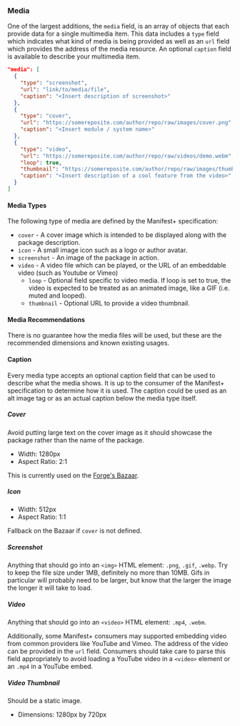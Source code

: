 ### Media
One of the largest additions, the `media` field, is an array of objects that each provide data for a single 
multimedia item. This data includes a `type` field which indicates what kind of media is being provided as 
well as an `url` field which provides the address of the media resource. An optional `caption` field is available
to describe your multimedia item. 

```json
"media": [
  {
    "type": "screenshot",
    "url": "link/to/media/file",
    "caption": "<Insert description of screenshot>"
  },
  {
    "type": "cover",
    "url": "https://somereposite.com/author/repo/raw/images/cover.png",
    "caption": "<Insert module / system name>"
  },
  {
    "type": "video",
    "url": "https://somereposite.com/author/repo/raw/videos/demo.webm",
    "loop": true,
    "thumbnail": "https://somereposite.com/author/repo/raw/images/thumb.png",
    "caption": "<Insert description of a cool feature from the video>"
  }
]
```

#### Media Types
The following type of media are defined by the Manifest+ specification:
- `cover` - A cover image which is intended to be displayed along with the package description.
- `icon` - A small image icon such as a logo or author avatar.
- `screenshot` - An image of the package in action.
- `video` - A video file which can be played, or the URL of an embeddable video (such as Youtube or Vimeo)
    - `loop` - Optional field specific to video media. If loop is set to true, the video is expected to be treated as 
      an animated image, like a GIF (i.e. muted and looped).
    - `thumbnail` - Optional URL to provide a video thumbnail.

#### Media Recommendations
There is no guarantee how the media files will be used, but these are the recommended dimensions and known existing 
usages.

#### Caption
Every media type accepts an optional caption field that can be used to describe what the media shows. It is up to the 
consumer of the Manifest+ specification to determine how it is used. The caption could be used as an alt image tag or as
an actual caption below the media type itself.

##### Cover
Avoid putting large text on the cover image as it should showcase the package rather than the name of the package.

- Width: 1280px
- Aspect Ratio: 2:1

This is currently used on the [Forge's Bazaar](https://forge-vtt.com/bazaar).

##### Icon
- Width: 512px
- Aspect Ratio: 1:1

Fallback on the Bazaar if `cover` is not defined.

##### Screenshot
Anything that should go into an `<img>` HTML element: `.png`, `.gif`, `.webp`. Try to keep the file size under 1MB, 
definitely no more than 10MB. Gifs in particular will probably need to be larger, but know that the larger the image 
the longer it will take to load.

##### Video
Anything that should go into an `<video>` HTML element: `.mp4`, `.webm`.

Additionally, some Manifest+ consumers may supported embedding video from common providers like YouTube and Vimeo. 
The address of the video can be provided in the `url` field. Consumers should take care to parse this field 
appropriately to avoid loading a YouTube video in a `<video>` element or an `.mp4` in a YouTube embed.

##### Video Thumbnail
Should be a static image.

- Dimensions: 1280px by 720px
